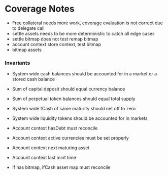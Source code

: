 # Coverage Notes

- Free collateral needs more work, coverage evaluation is not correct due to delegate call
- settle assets needs to be more deterministic to catch all edge cases
- settle bitmap does not test remap bitmap
- account context store context, test bitmap
- bitmap assets

### Invariants

- System wide cash balances should be accounted for in a market or a stored cash balance
- Sum of capital deposit should equal currency balance
- Sum of perpetual token balances should equal total supply

- System wide fCash of same maturity should net off to zero
- System wide liquidity tokens should be accounted for in markets

- Account context hasDebt must reconcile
- Account context active currencies must be set properly
- Account context next maturing asset
- Account context last mint time
- If has bitmap, ifCash asset map must reconcile
